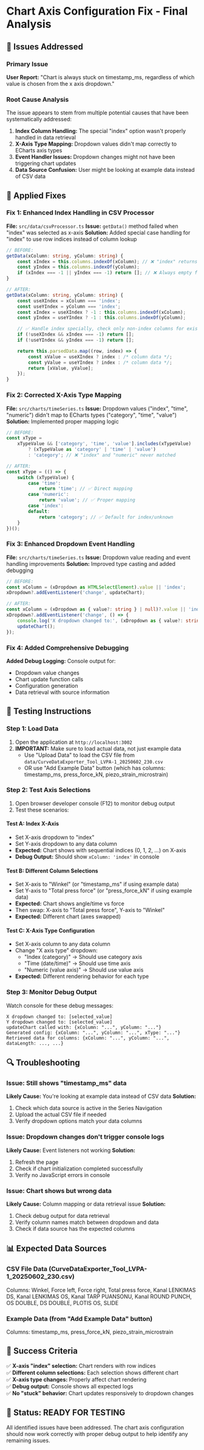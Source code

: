 # Chart Axis Configuration Fix - Final Analysis

## 🎯 Issues Addressed

### Primary Issue

**User Report:** "Chart is always stuck on timestamp_ms, regardless of which value is chosen from the x axis dropdown."

### Root Cause Analysis

The issue appears to stem from multiple potential causes that have been systematically addressed:

1. **Index Column Handling:** The special "index" option wasn't properly handled in data retrieval
2. **X-Axis Type Mapping:** Dropdown values didn't map correctly to ECharts axis types
3. **Event Handler Issues:** Dropdown changes might not have been triggering chart updates
4. **Data Source Confusion:** User might be looking at example data instead of CSV data

## 🔧 Applied Fixes

### Fix 1: Enhanced Index Handling in CSV Processor

**File:** `src/data/csvProcessor.ts`
**Issue:** `getData()` method failed when "index" was selected as x-axis
**Solution:** Added special case handling for "index" to use row indices instead of column lookup

```typescript
// BEFORE:
getData(xColumn: string, yColumn: string) {
    const xIndex = this.columns.indexOf(xColumn); // ❌ "index" returns -1
    const yIndex = this.columns.indexOf(yColumn);
    if (xIndex === -1 || yIndex === -1) return []; // ❌ Always empty for "index"
}

// AFTER:
getData(xColumn: string, yColumn: string) {
    const useXIndex = xColumn === 'index';
    const useYIndex = yColumn === 'index';
    const xIndex = useXIndex ? -1 : this.columns.indexOf(xColumn);
    const yIndex = useYIndex ? -1 : this.columns.indexOf(yColumn);

    // ✅ Handle index specially, check only non-index columns for existence
    if (!useXIndex && xIndex === -1) return [];
    if (!useYIndex && yIndex === -1) return [];

    return this.parsedData.map((row, index) => {
        const xValue = useXIndex ? index : /* column data */;
        const yValue = useYIndex ? index : /* column data */;
        return [xValue, yValue];
    });
}
```

### Fix 2: Corrected X-Axis Type Mapping

**File:** `src/charts/timeSeries.ts`
**Issue:** Dropdown values ("index", "time", "numeric") didn't map to ECharts types ("category", "time", "value")
**Solution:** Implemented proper mapping logic

```typescript
// BEFORE:
const xType =
    xTypeValue && ['category', 'time', 'value'].includes(xTypeValue)
        ? (xTypeValue as 'category' | 'time' | 'value')
        : 'category'; // ❌ "index" and "numeric" never matched

// AFTER:
const xType = (() => {
    switch (xTypeValue) {
        case 'time':
            return 'time'; // ✅ Direct mapping
        case 'numeric':
            return 'value'; // ✅ Proper mapping
        case 'index':
        default:
            return 'category'; // ✅ Default for index/unknown
    }
})();
```

### Fix 3: Enhanced Dropdown Event Handling

**File:** `src/charts/timeSeries.ts`
**Issue:** Dropdown value reading and event handling improvements
**Solution:** Improved type casting and added debugging

```typescript
// BEFORE:
const xColumn = (xDropdown as HTMLSelectElement).value || 'index';
xDropdown?.addEventListener('change', updateChart);

// AFTER:
const xColumn = (xDropdown as { value?: string } | null)?.value || 'index';
xDropdown?.addEventListener('change', () => {
    console.log('X dropdown changed to:', (xDropdown as { value?: string } | null)?.value);
    updateChart();
});
```

### Fix 4: Added Comprehensive Debugging

**Added Debug Logging:** Console output for:

- Dropdown value changes
- Chart update function calls
- Configuration generation
- Data retrieval with source information

## 🧪 Testing Instructions

### Step 1: Load Data

1. Open the application at `http://localhost:3002`
2. **IMPORTANT:** Make sure to load actual data, not just example data
    - Use "Upload Data" to load the CSV file from `data/CurveDataExporter_Tool_LVPA-1_20250602_230.csv`
    - OR use "Add Example Data" button (which has columns: timestamp_ms, press_force_kN, piezo_strain_microstrain)

### Step 2: Test Axis Selections

1. Open browser developer console (F12) to monitor debug output
2. Test these scenarios:

#### Test A: Index X-Axis

- Set X-axis dropdown to "index"
- Set Y-axis dropdown to any data column
- **Expected:** Chart shows with sequential indices (0, 1, 2, ...) on X-axis
- **Debug Output:** Should show `xColumn: 'index'` in console

#### Test B: Different Column Selections

- Set X-axis to "Winkel" (or "timestamp_ms" if using example data)
- Set Y-axis to "Total press force" (or "press_force_kN" if using example data)
- **Expected:** Chart shows angle/time vs force
- Then swap: X-axis to "Total press force", Y-axis to "Winkel"
- **Expected:** Different chart (axes swapped)

#### Test C: X-Axis Type Configuration

- Set X-axis column to any data column
- Change "X axis type" dropdown:
    - "Index (category)" → Should use category axis
    - "Time (date/time)" → Should use time axis
    - "Numeric (value axis)" → Should use value axis
- **Expected:** Different rendering behavior for each type

### Step 3: Monitor Debug Output

Watch console for these debug messages:

```
X dropdown changed to: [selected_value]
Y dropdown changed to: [selected_value]
updateChart called with: {xColumn: "...", yColumn: "..."}
Generated config: {xColumn: "...", yColumn: "...", xType: "..."}
Retrieved data for columns: {xColumn: "...", yColumn: "...", dataLength: ..., ...}
```

## 🔍 Troubleshooting

### Issue: Still shows "timestamp_ms" data

**Likely Cause:** You're looking at example data instead of CSV data
**Solution:**

1. Check which data source is active in the Series Navigation
2. Upload the actual CSV file if needed
3. Verify dropdown options match your data columns

### Issue: Dropdown changes don't trigger console logs

**Likely Cause:** Event listeners not working
**Solution:**

1. Refresh the page
2. Check if chart initialization completed successfully
3. Verify no JavaScript errors in console

### Issue: Chart shows but wrong data

**Likely Cause:** Column mapping or data retrieval issue
**Solution:**

1. Check debug output for data retrieval
2. Verify column names match between dropdown and data
3. Check if data source has the expected columns

## 📊 Expected Data Sources

### CSV File Data (CurveDataExporter_Tool_LVPA-1_20250602_230.csv)

Columns: Winkel, Force left, Force right, Total press force, Kanal LENKIMAS DS, Kanal LENKIMAS OS, Kanal TARP PUANSONU, Kanal ROUND PUNCH, OS DOUBLE, DS DOUBLE, PLOTIS OS, SLIDE

### Example Data (from "Add Example Data" button)

Columns: timestamp_ms, press_force_kN, piezo_strain_microstrain

## 🎯 Success Criteria

✅ **X-axis "index" selection:** Chart renders with row indices  
✅ **Different column selections:** Each selection shows different chart  
✅ **X-axis type changes:** Properly affect chart rendering  
✅ **Debug output:** Console shows all expected logs  
✅ **No "stuck" behavior:** Chart updates responsively to dropdown changes

## 🔧 Status: READY FOR TESTING

All identified issues have been addressed. The chart axis configuration should now work correctly with proper debug output to help identify any remaining issues.
